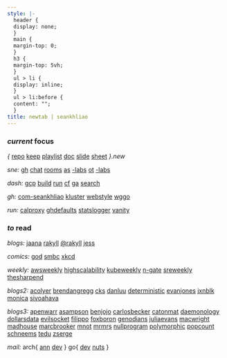 ```yaml
---
style: |-
  header {
  display: none;
  }
  main {
  margin-top: 0;
  }
  h3 {
  margin-top: 5vh;
  }
  ul > li {
  display: inline;
  }
  ul > li:before {
  content: "";
  }
title: newtab | seankhliao
---
```


### _current_ focus

_{_
[repo](https://repo.new)
[keep](https://keep.new)
[playlist](https://playlist.new)
[doc](https://doc.new)
[slide](https://slide.new)
[sheet](https://sheet.new)
_}.new_

_sne:_
[gh](https://github.com/seankhliao/uva-sne)
[chat](https://chat.students.os3.nl)
[rooms](https://www.os3.nl/2019-2020/services/green_light)
[as](https://www.os3.nl/2019-2020/courses/as/start)
[-labs](https://www.os3.nl/2019-2020/students/sean_liao/as)
[ot](https://www.os3.nl/2019-2020/courses/ot/start)
[-labs](https://www.os3.nl/2019-2020/students/sean_liao/ot)

_dash:_
[gcp](https://console.cloud.google.com)
[build](https://console.cloud.google.com/cloud-build/builds?project=com-seankhliao)
[run](https://console.cloud.google.com/run?project=com-seankhliao)
[cf](https://dash.cloudflare.com)
[ga](https://analytics.google.com)
[search](https://search.google.com/search-console)

_gh:_
[com-seankhliao](https://github.com/seankhliao/com-seankhliao)
[kluster](https://github.com/seankhliao/kluster)
[webstyle](https://github.com/seankhliao/webstyle)
[wggo](https://github.com/seankhliao/wggo)

_run:_
[calproxy](https://github.com/seankhliao/calproxy)
[ghdefaults](https://github.com/seankhliao/ghdefaults)
[statslogger](https://github.com/seankhliao/statslogger)
[vanity](https://github.com/seankhliao/vanity)

### _to_ read

_blogs:_
[jaana](https://jbd.dev)
[rakyll](https://rakyll.org)
[@rakyll](https://medium.com/@rakyll)
[jess](https://jess.dev)

_comics:_
[god](https://www.webtoons.com/en/comedy/adventures-of-god/list?title_no=853)
[smbc](https://www.smbc-comics.com)
[xkcd](https://xkcd.com)

_weekly:_
[awsweekly](https://www.lastweekinaws.com/podcast/aws-morning-brief/)
[highscalability](http://highscalability.com/)
[kubeweekly](https://kubeweekly.io/)
[n-gate](http://n-gate.com)
[sreweekly](https://sreweekly.com/)
[thesharpend](https://sharpend.io/)

_blogs2:_
[acolyer](https://blog.acolyer.org/)
[brendangregg](http://www.brendangregg.com/blog/)
[cks](https://utcc.utoronto.ca/~cks/space/blog/__IndexChron)
[danluu](http://danluu.com/)
[deterministic](https://deterministic.space/)
[evanjones](https://www.evanjones.ca/chronological.html)
[jxnblk](https://jxnblk.com/blog)
[monica](https://meowni.ca)
[sivoahava](https://www.simoahava.com/)

_blogs3:_
[apenwarr](https://apenwarr.ca/log/)
[asampson](https://www.cs.cornell.edu/~asampson/blog/)
[benjojo](https://blog.benjojo.co.uk/)
[carlosbecker](https://carlosbecker.com/posts)
[catonmat](https://catonmat.net/)
[daemonology](http://www.daemonology.net/blog/)
[dollarsdata](https://ofdollarsanddata.com/popular-posts/)
[evilsocket](https://www.evilsocket.net/)
[filippo](https://buttondown.email/cryptography-dispatches/archive)
[foxboron](https://linderud.dev/blog/)
[genodians](https://genodians.org/)
[juliaevans](https://jvns.ca/)
[macwright](https://macwright.org/)
[madhouse](https://asylum.madhouse-project.org/blog/archives/)
[marcbrooker](https://brooker.co.za/blog/)
[mnot](https://www.mnot.net/blog/)
[mrmrs](http://mrmrs.cc/writing/)
[nullprogram](https://nullprogram.com/)
[polymorphic](https://reasonablypolymorphic.com/blog/archives/)
[popcount](https://idea.popcount.org/)
[schneems](https://www.schneems.com/)
[tedu](https://flak.tedunangst.com/)
[zserge](https://zserge.com/)

_mail:_
arch{
[ann](https://lists.archlinux.org/pipermail/arch-announce/)
[dev](https://lists.archlinux.org/pipermail/arch-dev-public/)
}
go{
[dev](https://groups.google.com/forum/#!forum/golang-dev)
[nuts](https://groups.google.com/forum/#!forum/golang-nuts)
}

<!--
[olympus](https://www.webtoons.com/en/romance/lore-olympus/list?title_no=1320)
[clinic](https://www.webtoons.com/en/challenge/clinic-of-horrors/list?title_no=274661)
[meme](https://www.webtoons.com/en/challenge/meme-girls/list?title_no=304446)
[ie](https://www.webtoons.com/en/challenge/internet-explorer/list?title_no=219164)
-->
